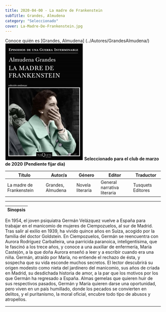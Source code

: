 ```yaml
---
title: 2020-04-00 - La madre de Frankenstein
subTitle: Grandes, Almudena
category: "Seleccionado"
cover: La-Madre-De-Frankenstein.jpg
---
```

Conoce quién es [Grandes, Almudena] (../Autores/GrandesAlmudena/)
!["Imagen no encontrada"](La-Madre-De-Frankenstein.jpg)
**Seleccionado para el club de marzo de 2020 (Pendiente fijar día)**

Título | Autor/a | Género | Editor | Traductor |
------ | ------- | ------ | ------ | --------- |
La madre de Frankenstein | Grandes, Almudena | Novela literaria | General narrativa literaria | Tusquets Editores | Original en castellano |
***
|Sinopsis|
|--------|
En 1954, el joven psiquiatra Germán Velázquez vuelve a España para trabajar en el manicomio de mujeres de Ciempozuelos, al sur de Madrid. Tras salir al exilio en 1939, ha vivido quince años en Suiza, acogido por la familia del doctor Goldstein. En Ciempozuelos, Germán se reencuentra con Aurora Rodríguez Carballeira, una parricida paranoica, inteligentísima, que le fascinó a los trece años, y conoce a una auxiliar de enfermería, María Castejón, a la que doña Aurora enseñó a leer y a escribir cuando era una niña. Germán, atraído por María, no entiende el rechazo de ésta, y sospecha que su vida esconde muchos secretos. El lector descubrirá su origen modesto como nieta del jardinero del manicomio, sus años de criada en Madrid, su desdichada historia de amor, a la par que los motivos por los que Germán ha regresado a España. Almas gemelas que quieren huir de sus respectivos pasados, Germán y María quieren darse una oportunidad, pero viven en un país humillado, donde los pecados se convierten en delitos, y el puritanismo, la moral oficial, encubre todo tipo de abusos y atropellos.
***

